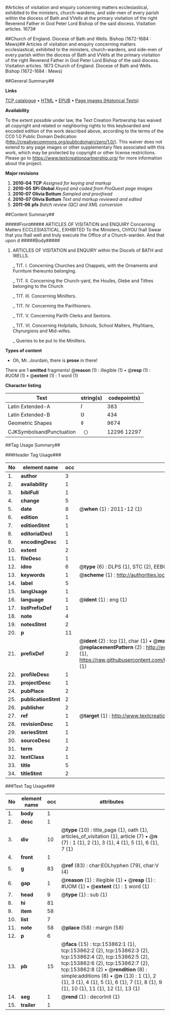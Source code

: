 #Articles of visitation and enquiry concerning matters ecclesiastical, exhibited to the ministers, church-wardens, and side-men of every parish within the diocess of Bath and VVells at the primary visitation of the right Reverend Father in God Peter Lord Bishop of the said diocess. Visitation articles. 1673#

##Church of England. Diocese of Bath and Wells. Bishop (1672-1684 : Mews)##
Articles of visitation and enquiry concerning matters ecclesiastical, exhibited to the ministers, church-wardens, and side-men of every parish within the diocess of Bath and VVells at the primary visitation of the right Reverend Father in God Peter Lord Bishop of the said diocess.
Visitation articles. 1673
Church of England. Diocese of Bath and Wells. Bishop (1672-1684 : Mews)

##General Summary##

**Links**

[TCP catalogue](http://www.ota.ox.ac.uk/tcp/)  • 
[HTML](http://tei.it.ox.ac.uk/tcp/Texts-HTML/free/A79/A79583.html)  • 
[EPUB](http://tei.it.ox.ac.uk/tcp/Texts-EPUB/free/A79/A79583.epub) • 
[Page images (Historical Texts)](https://historicaltexts.jisc.ac.uk/eebo-99896217e)

**Availability**

To the extent possible under law, the Text Creation Partnership has waived all copyright and related or neighboring rights to this keyboarded and encoded edition of the work described above, according to the terms of the CC0 1.0 Public Domain Dedication (http://creativecommons.org/publicdomain/zero/1.0/). This waiver does not extend to any page images or other supplementary files associated with this work, which may be protected by copyright or other license restrictions. Please go to https://www.textcreationpartnership.org/ for more information about the project.

**Major revisions**

1. __2010-04__ __TCP__ *Assigned for keying and markup*
1. __2010-05__ __SPi Global__ *Keyed and coded from ProQuest page images*
1. __2010-07__ __Olivia Bottum__ *Sampled and proofread*
1. __2010-07__ __Olivia Bottum__ *Text and markup reviewed and edited*
1. __2011-06__ __pfs__ *Batch review (QC) and XML conversion*

##Content Summary##

#####Front#####
ARTICLES OF VISITATION and ENQUIRY Concerning Matters ECCLESIASTICAL, EXHIBITED To the Ministers, ChYOU ſhall Swear that you ſhall well and truly execute the Office of a Church-warden. And that upon d
#####Body#####

1. ARTICLES OF VISITATION and ENQUIRY within the Dioceſs of BATH and WELLS.

    _ TIT. I. Concerning Churches and Chappels, with the Ornaments and Furniture thereunto belonging.

    _ TIT. II. Concerning the Church-yard, the Houſes, Glebe and Tithes belonging to the Church

    _ TIT. III. Concerning Miniſters.

    _ TIT. IV. Concerning the Pariſhioners.

    _ TIT. V. Concerning Pariſh Clerks and Sextons.

    _ TIT. VI. Concerning Hoſpitalls, Schools, School Maſters, Phyſitians, Chyrurgions and Mid-wifes.

    _ Queries to be put to the Miniſters.

**Types of content**

  * Oh, Mr. Jourdain, there is **prose** in there!

There are 1 **omitted** fragments! 
 @__reason__ (1) : illegible (1)  •  @__resp__ (1) : #UOM (1)  •  @__extent__ (1) : 1 word (1)

**Character listing**


|Text|string(s)|codepoint(s)|
|---|---|---|
|Latin Extended-A|ſ|383|
|Latin Extended-B|Ʋ|434|
|Geometric Shapes|◊|9674|
|CJKSymbolsandPunctuation|〈〉|12296 12297|

##Tag Usage Summary##

###Header Tag Usage###

|No|element name|occ|attributes|
|---|---|---|---|
|1.|__author__|3||
|2.|__availability__|1||
|3.|__biblFull__|1||
|4.|__change__|5||
|5.|__date__|8| @__when__ (1) : 2011-12 (1)|
|6.|__edition__|1||
|7.|__editionStmt__|1||
|8.|__editorialDecl__|1||
|9.|__encodingDesc__|1||
|10.|__extent__|2||
|11.|__fileDesc__|1||
|12.|__idno__|6| @__type__ (6) : DLPS (1), STC (2), EEBO-CITATION (1), PROQUEST (1), VID (1)|
|13.|__keywords__|1| @__scheme__ (1) : http://authorities.loc.gov/ (1)|
|14.|__label__|5||
|15.|__langUsage__|1||
|16.|__language__|1| @__ident__ (1) : eng (1)|
|17.|__listPrefixDef__|1||
|18.|__note__|4||
|19.|__notesStmt__|2||
|20.|__p__|11||
|21.|__prefixDef__|2| @__ident__ (2) : tcp (1), char (1)  •  @__matchPattern__ (2) : ([0-9\-]+):([0-9IVX]+) (1), (.+) (1)  •  @__replacementPattern__ (2) : http://eebo.chadwyck.com/downloadtiff?vid=$1&page=$2 (1), https://raw.githubusercontent.com/textcreationpartnership/Texts/master/tcpchars.xml#$1 (1)|
|22.|__profileDesc__|1||
|23.|__projectDesc__|1||
|24.|__pubPlace__|2||
|25.|__publicationStmt__|2||
|26.|__publisher__|2||
|27.|__ref__|1| @__target__ (1) : http://www.textcreationpartnership.org/docs/. (1)|
|28.|__revisionDesc__|1||
|29.|__seriesStmt__|1||
|30.|__sourceDesc__|1||
|31.|__term__|2||
|32.|__textClass__|1||
|33.|__title__|5||
|34.|__titleStmt__|2||


###Text Tag Usage###

|No|element name|occ|attributes|
|---|---|---|---|
|1.|__body__|1||
|2.|__desc__|1||
|3.|__div__|10| @__type__ (10) : title_page (1), oath (1), articles_of_visitation (1), article (7)  •  @__n__ (7) : 1 (1), 2 (1), 3 (1), 4 (1), 5 (1), 6 (1), 7 (1)|
|4.|__front__|1||
|5.|__g__|83| @__ref__ (83) : char:EOLhyphen (79), char:V (4)|
|6.|__gap__|1| @__reason__ (1) : illegible (1)  •  @__resp__ (1) : #UOM (1)  •  @__extent__ (1) : 1 word (1)|
|7.|__head__|9| @__type__ (1) : sub (1)|
|8.|__hi__|81||
|9.|__item__|58||
|10.|__list__|7||
|11.|__note__|58| @__place__ (58) : margin (58)|
|12.|__p__|6||
|13.|__pb__|15| @__facs__ (15) : tcp:153862:1 (1), tcp:153862:2 (2), tcp:153862:3 (2), tcp:153862:4 (2), tcp:153862:5 (2), tcp:153862:6 (2), tcp:153862:7 (2), tcp:153862:8 (2)  •  @__rendition__ (8) : simple:additions (8)  •  @__n__ (13) : 1 (1), 2 (1), 3 (1), 4 (1), 5 (1), 6 (1), 7 (1), 8 (1), 9 (1), 10 (1), 11 (1), 12 (1), 13 (1)|
|14.|__seg__|1| @__rend__ (1) : decorInit (1)|
|15.|__trailer__|1||
